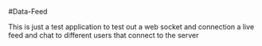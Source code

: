 #Data-Feed

This is just a test application to test out a web socket and connection a live feed and chat to different users that connect to the server
